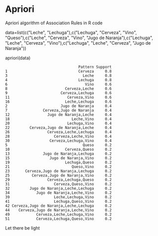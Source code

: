 # Apriori
Apriori algorithm of Association Rules in R code 

data=list(c("Leche", "Lechuga"),c("Lechuga", "Cerveza", "Vino", "Queso"),c("Leche", "Cerveza", "Vino", "Jugo de Naranja"),c("Lechuga", "Leche", "Cerveza", "Vino"),c("Lechuga", "Leche", "Cerveza", "Jugo de Naranja"))

apriori(data)
```
                                 Pattern Support
1                                Cerveza     0.8
3                                  Leche     0.8
4                                Lechuga     0.8
6                                   Vino     0.6
8                          Cerveza,Leche     0.6
9                        Cerveza,Lechuga     0.6
11                          Cerveza,Vino     0.6
16                         Leche,Lechuga     0.6
2                        Jugo de Naranja     0.4
7                Cerveza,Jugo de Naranja     0.4
12                 Jugo de Naranja,Leche     0.4
18                            Leche,Vino     0.4
20                          Lechuga,Vino     0.4
22         Cerveza,Jugo de Naranja,Leche     0.4
26                 Cerveza,Leche,Lechuga     0.4
28                    Cerveza,Leche,Vino     0.4
30                  Cerveza,Lechuga,Vino     0.4
5                                  Queso     0.2
10                         Cerveza,Queso     0.2
13               Jugo de Naranja,Lechuga     0.2
15                  Jugo de Naranja,Vino     0.2
19                         Lechuga,Queso     0.2
21                            Queso,Vino     0.2
23       Cerveza,Jugo de Naranja,Lechuga     0.2
25          Cerveza,Jugo de Naranja,Vino     0.2
29                 Cerveza,Lechuga,Queso     0.2
31                    Cerveza,Queso,Vino     0.2
32         Jugo de Naranja,Leche,Lechuga     0.2
34            Jugo de Naranja,Leche,Vino     0.2
39                    Leche,Lechuga,Vino     0.2
41                    Lechuga,Queso,Vino     0.2
42 Cerveza,Jugo de Naranja,Leche,Lechuga     0.2
44    Cerveza,Jugo de Naranja,Leche,Vino     0.2
49            Cerveza,Leche,Lechuga,Vino     0.2
51            Cerveza,Lechuga,Queso,Vino     0.2
```

Let there be light
